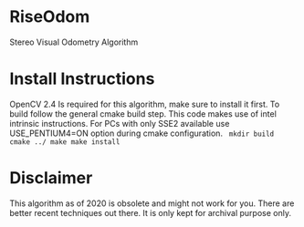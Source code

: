 # RiseOdom
Stereo Visual Odometry Algorithm

# Install Instructions
OpenCV 2.4 Is required for this algorithm, make sure to install it first.
To build follow the general cmake build step. This code makes use of intel intrinsic instructions. For PCs with only SSE2 available use USE_PENTIUM4=ON option during cmake configuration.
<code>
mkdir build
cmake ../
make
make install
</code>

# Disclaimer
This algorithm as of 2020 is obsolete and might not work for you. There are better recent techniques out there. It is only kept for archival purpose only.
